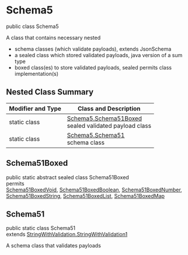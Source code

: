 # Schema5
public class Schema5

A class that contains necessary nested
- schema classes (which validate payloads), extends JsonSchema
- a sealed class which stored validated payloads, java version of a sum type
- boxed class(es) to store validated payloads, sealed permits class implementation(s)

## Nested Class Summary
| Modifier and Type | Class and Description |
| ----------------- | ---------------------- |
| static class | [Schema5.Schema51Boxed](#schema51boxed)<br> sealed validated payload class |
| static class | [Schema5.Schema51](#schema51)<br> schema class |

## Schema51Boxed
public static abstract sealed class Schema51Boxed<br>
permits<br>
[Schema51BoxedVoid](#schema51boxedvoid),
[Schema51BoxedBoolean](#schema51boxedboolean),
[Schema51BoxedNumber](#schema51boxednumber),
[Schema51BoxedString](#schema51boxedstring),
[Schema51BoxedList](#schema51boxedlist),
[Schema51BoxedMap](#schema51boxedmap)

## Schema51
public static class Schema51<br>
extends [StringWithValidation.StringWithValidation1](../../../components/schemas/StringWithValidation.md#stringwithvalidation1)

A schema class that validates payloads
